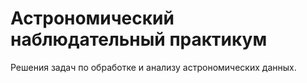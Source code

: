 # Астрономический наблюдательный практикум

Решения задач по обработке и анализу астрономических данных.
